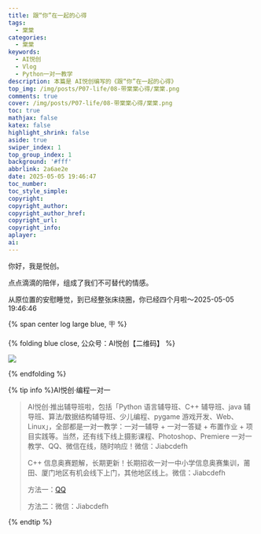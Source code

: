 ```yaml
---
title: 跟“你”在一起的心得
tags:
  - 棠棠
categories:
  - 棠棠
keywords:
  - AI悦创
  - Vlog
  - Python一对一教学
description: 本篇是 AI悦创编写的《跟“你”在一起的心得》
top_img: /img/posts/P07-life/08-带棠棠心得/棠棠.png
comments: true
cover: /img/posts/P07-life/08-带棠棠心得/棠棠.png
toc: true
mathjax: false
katex: false
highlight_shrink: false
aside: true
swiper_index: 1
top_group_index: 1
background: '#fff'
abbrlink: 2a6ae2e
date: 2025-05-05 19:46:47
toc_number:
toc_style_simple:
copyright:
copyright_author:
copyright_author_href:
copyright_url:
copyright_info:
aplayer:
ai:
---
```


你好，我是悦创。

点点滴滴的陪伴，组成了我们不可替代的情感。

从原位置的安慰睡觉，到已经整张床绕圈，你已经四个月啦～2025-05-05 19:46:46




{% span center log large blue, 🪧 %}

{% folding blue close, 公众号：AI悦创【二维码】 %}

![](https://bornforthis.cn/gzh.jpg)

{% endfolding %}

{% tip info %}AI悦创·编程一对一

> AI悦创·推出辅导班啦，包括「Python 语言辅导班、C++ 辅导班、java 辅导班、算法/数据结构辅导班、少儿编程、pygame 游戏开发、Web、Linux」，全部都是一对一教学：一对一辅导 + 一对一答疑 + 布置作业 + 项目实践等。当然，还有线下线上摄影课程、Photoshop、Premiere 一对一教学、QQ、微信在线，随时响应！微信：Jiabcdefh
>
> C++ 信息奥赛题解，长期更新！长期招收一对一中小学信息奥赛集训，莆田、厦门地区有机会线下上门，其他地区线上。微信：Jiabcdefh
>
> 方法一：[QQ](http://wpa.qq.com/msgrd?v=3&uin=1432803776&site=qq&menu=yes)
>
> 方法二：微信：Jiabcdefh

{% endtip %}
